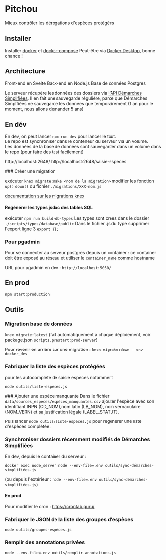 # Pitchou

Mieux contrôler les dérogations d'espèces protégées


## Installer

Installer [docker](https://docs.docker.com/engine/) et [docker-compose](https://docs.docker.com/compose/)
Peut-être via [Docker Desktop](https://docs.docker.com/desktop/), bonne chance !


## Architecture

Front-end en Svelte
Back-end en Node.js
Base de données Postgres

Le serveur récupère les données des dossiers via [l'API Démarches Simplifiées](https://doc.demarches-simplifiees.fr/api-graphql). Il en fait une sauvegarde régulière, parce que Démarches Simplfiées ne sauvegarde les données que temporairement (1 an pour le moment, nous allons demander 5 ans)




## En dév

En dev, on peut lancer `npm run dev` pour lancer le tout.\
Le repo est synchroniser dans le conteneur du serveur via un volume.\
Les données de la base de données sont sauvegarder dans un volume dans le repo (pour faire des test facilement)

http://localhost:2648/
http://localhost:2648/saisie-especes

### Créer une migration

exécuter `knex migrate:make <nom de la migration>`
modifier les fonction `up()` `down()` du fichier `./migrations/XXX-nom.js`

[documentation sur les migrations knex](https://knexjs.org/guide/migrations.html)

#### Regénérer les types jsdoc des tables SQL

exécuter `npm run build-db-types`
Les types sont crées dans le dossier `./scripts/types/database/public`
Dans le fichier .js du type supprimer l'export ligne 3 `export {};`


### Pour pgadmin

Pour se connecter au serveur postgres depuis un container : ce container doit être exposé au réseau et utiliser le `container_name` comme hostname 

URL pour pgadmin en dev : 
`http://localhost:5050/`


## En prod

`npm start:production`


## Outils

### Migration base de données

`knex migrate:latest` (fait automatiquement à chaque déploiement, voir package.json `scripts.prestart:prod-server`)

Pour revenir en arrière sur une migration : `knex migrate:down --env docker_dev`

### Fabriquer la liste des espèces protégées

pour les autocomplete de saisie espèces notamment

`node outils/liste-espèces.js`

### Ajouter une espèce manquante
Dans le fichier `data/sources_especes/espèces_manquantes.csv` ajouter l'espèce avec son identifiant INPN (CD_NOM),nom latin (LB_NOM), nom vernaculaire (NOM_VERN) et sa justification légale (LABEL_STATUT).

Puis lancer `node outils/liste-espèces.js` pour régénérer une liste d'espèces complétée.

### Synchroniser dossiers récemment modifiés de Démarches Simplifiées

En dev, depuis le container du serveur : 

`docker exec node_server node --env-file=.env outils/sync-démarches-simplifiées.js`


(ou depuis l'extérieur : `node --env-file=.env outils/sync-démarches-simplifiées.js`)

#### En prod

Pour modifier le cron : https://crontab.guru/

### Fabriquer le JSON de la liste des groupes d'espèces

`node outils/groupes-espèces.js`

### Remplir des annotations privées

`node --env-file=.env outils/remplir-annotations.js`